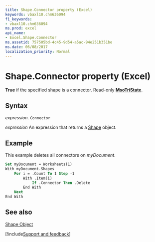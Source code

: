 ```yaml
---
title: Shape.Connector property (Excel)
keywords: vbaxl10.chm636094
f1_keywords:
- vbaxl10.chm636094
ms.prod: excel
api_name:
- Excel.Shape.Connector
ms.assetid: 757505bd-4c45-9d54-a5ac-94e251b351be
ms.date: 06/08/2017
localization_priority: Normal
---
```



# Shape.Connector property (Excel)

 **True** if the specified shape is a connector. Read-only **[MsoTriState](Office.MsoTriState.md)**.


## Syntax

_expression_. `Connector`

 _expression_ An expression that returns a [Shape](Excel.Shape.md) object.


## Example

This example deletes all connectors on _myDocument_.


```vb
Set myDocument = Worksheets(1) 
With myDocument.Shapes 
    For i = .Count To 1 Step -1 
        With .Item(i) 
            If .Connector Then .Delete 
        End With 
    Next 
End With
```


## See also


[Shape Object](Excel.Shape.md)

[!include[Support and feedback](~/includes/feedback-boilerplate.md)]